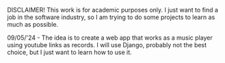 DISCLAIMER! This work is for academic purposes only. I just want to find a job in the software industry, so I am trying to do some projects to learn as much as possible.

09/05/'24 - The idea is to create a web app that works as a music player using youtube links as records. I will use Django, probably not the best choice, but I just want to learn how to use it.
